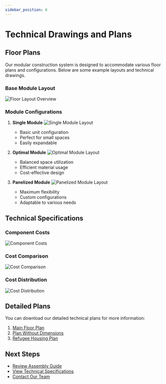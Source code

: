 ```yaml
---
sidebar_position: 6
---
```


# Technical Drawings and Plans

## Floor Plans

Our modular construction system is designed to accommodate various floor plans and configurations. Below are some example layouts and technical drawings.

### Base Module Layout
![Floor Layout Overview](/img/layouts/floor_layout.png)

### Module Configurations
1. **Single Module**
   ![Single Module Layout](/img/layouts/single_module_layout.png)
   - Basic unit configuration
   - Perfect for small spaces
   - Easily expandable

2. **Optimal Module**
   ![Optimal Module Layout](/img/layouts/optimal_module_layout.png)
   - Balanced space utilization
   - Efficient material usage
   - Cost-effective design

3. **Panelized Module**
   ![Panelized Module Layout](/img/layouts/panelized_module_layout.png)
   - Maximum flexibility
   - Custom configurations
   - Adaptable to various needs

## Technical Specifications

### Component Costs
![Component Costs](/img/costs/component_costs_bar.png)

### Cost Comparison
![Cost Comparison](/img/costs/cost_comparison_bar.png)

### Cost Distribution
![Cost Distribution](/img/costs/cost_distribution_pie.png)

## Detailed Plans

You can download our detailed technical plans for more information:

1. [Main Floor Plan](/img/plans/15.10.24_04_Lot8_04.pdf)
2. [Plan Without Dimensions](/img/plans/17.10.24_04_Lot8_04%20(plan%20without%20dimensions).pdf)
3. [Refugee Housing Plan](/img/plans/Yara_Turetsky_20x52x9_4_12_roof_Ukrainian_Refugee_Housing_MA.pdf)

## Next Steps

- [Review Assembly Guide](/docs/assembly-guide)
- [View Technical Specifications](/docs/technical-specs)
- [Contact Our Team](/contact) 